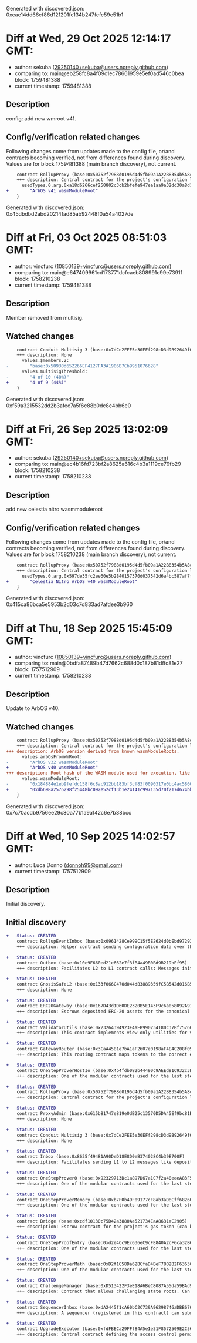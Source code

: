 Generated with discovered.json: 0xcae14dd66cf86d121201fc134b247fefc59e51b1

# Diff at Wed, 29 Oct 2025 12:14:17 GMT:

- author: sekuba (<29250140+sekuba@users.noreply.github.com>)
- comparing to: main@eb258fc8a4f09c1ec78661959e5ef0ad546c0bea block: 1759481388
- current timestamp: 1759481388

## Description

config: add new wmroot v41.

## Config/verification related changes

Following changes come from updates made to the config file,
or/and contracts becoming verified, not from differences found during
discovery. Values are for block 1759481388 (main branch discovery), not current.

```diff
    contract RollupProxy (base:0x50752f7988d0195d4d5fb09a1A22B8354b5A8c0b) {
    +++ description: Central contract for the project's configuration like its execution logic hash (`wasmModuleRoot`) and addresses of the other system contracts. Entry point for Proposers creating new Rollup Nodes (state commitments) and Challengers submitting fraud proofs (In the Orbit stack, these two roles are both held by the Validators).
      usedTypes.0.arg.0xa18d6266cef250802c3cb2bfefe947ea1aa9a32dd30a8d1dfc4568a8714d3a7a:
+        "ArbOS v41 wasmModuleRoot"
    }
```

Generated with discovered.json: 0x45dbdbd2abd20214fad85ab92448f0a54a4027de

# Diff at Fri, 03 Oct 2025 08:51:03 GMT:

- author: vincfurc (<10850139+vincfurc@users.noreply.github.com>)
- comparing to: main@e647409961cd173771dcfcaeb808991c99e73911 block: 1758210238
- current timestamp: 1759481388

## Description

Member removed from multisig.

## Watched changes

```diff
    contract Conduit Multisig 3 (base:0x7dCe2FEE5e30EFf298cD3d9B92649f00EBDfc104) {
    +++ description: None
      values.$members.2:
-        "base:0x50930d652266EF4127FA3A1906B7Cb9951076628"
      values.multisigThreshold:
-        "4 of 10 (40%)"
+        "4 of 9 (44%)"
    }
```

Generated with discovered.json: 0xf59a3215532dd2b3afec7a5f6c88b0dc8c4bb6e0

# Diff at Fri, 26 Sep 2025 13:02:09 GMT:

- author: sekuba (<29250140+sekuba@users.noreply.github.com>)
- comparing to: main@ec4b16fd723bf2a8625a616c4b3a1119ce79fb29 block: 1758210238
- current timestamp: 1758210238

## Description

add new celestia nitro wasmmoduleroot

## Config/verification related changes

Following changes come from updates made to the config file,
or/and contracts becoming verified, not from differences found during
discovery. Values are for block 1758210238 (main branch discovery), not current.

```diff
    contract RollupProxy (base:0x50752f7988d0195d4d5fb09a1A22B8354b5A8c0b) {
    +++ description: Central contract for the project's configuration like its execution logic hash (`wasmModuleRoot`) and addresses of the other system contracts. Entry point for Proposers creating new Rollup Nodes (state commitments) and Challengers submitting fraud proofs (In the Orbit stack, these two roles are both held by the Validators).
      usedTypes.0.arg.0x597de35fc2ee60e5b2840157370d037542d6a4bc587af7f88202636c54e6bd8d:
+        "Celestia Nitro ArbOS v40 wasmModuleRoot"
    }
```

Generated with discovered.json: 0x415ca86bca5e5953b2d03c7d833ad7afdee3b960

# Diff at Thu, 18 Sep 2025 15:45:09 GMT:

- author: vincfurc (<10850139+vincfurc@users.noreply.github.com>)
- comparing to: main@0bdfa87489b47d7662c688d0c187b81dffc81e27 block: 1757512909
- current timestamp: 1758210238

## Description

Update to ArbOS v40.

## Watched changes

```diff
    contract RollupProxy (base:0x50752f7988d0195d4d5fb09a1A22B8354b5A8c0b) {
    +++ description: Central contract for the project's configuration like its execution logic hash (`wasmModuleRoot`) and addresses of the other system contracts. Entry point for Proposers creating new Rollup Nodes (state commitments) and Challengers submitting fraud proofs (In the Orbit stack, these two roles are both held by the Validators).
+++ description: ArbOS version derived from known wasmModuleRoots.
      values.arbOsFromWmRoot:
-        "ArbOS v32 wasmModuleRoot"
+        "ArbOS v40 wasmModuleRoot"
+++ description: Root hash of the WASM module used for execution, like a fingerprint of the L2 logic. Can be associated with ArbOS versions.
      values.wasmModuleRoot:
-        "0x184884e1eb9fefdc158f6c8ac912bb183bf3cf83f0090317e0bc4ac5860baa39"
+        "0xdb698a2576298f25448bc092e52cf13b1e24141c997135d70f217d674bbeb69a"
    }
```

Generated with discovered.json: 0x7c70acdb9756ee29c80a77b1a9a142c6e7b38bcc

# Diff at Wed, 10 Sep 2025 14:02:57 GMT:

- author: Luca Donno (<donnoh99@gmail.com>)
- current timestamp: 1757512909

## Description

Initial discovery.

## Initial discovery

```diff
+   Status: CREATED
    contract RollupEventInbox (base:0x0961428Ce999C15f5E2624d0bEbd9729387e8185)
    +++ description: Helper contract sending configuration data over the bridge during the systems initialization.
```

```diff
+   Status: CREATED
    contract Outbox (base:0x10e9F660ed21e662e7f3fB4a49B0Bd9B219bEf95)
    +++ description: Facilitates L2 to L1 contract calls: Messages initiated from L2 (for example withdrawal messages) eventually resolve in execution on L1.
```

```diff
+   Status: CREATED
    contract GnosisSafeL2 (base:0x133f066C470d044dB3889359fC5B542d016B5B92)
    +++ description: None
```

```diff
+   Status: CREATED
    contract ERC20Gateway (base:0x167D43d1D60DE2320B5E143F9c6a058092A913C2)
    +++ description: Escrows deposited ERC-20 assets for the canonical Bridge. Upon depositing, a generic token representation will be minted at the destination. Withdrawals are initiated by the Outbox contract.
```

```diff
+   Status: CREATED
    contract ValidatorUtils (base:0x23264394923E4aEB990234180c37Bf757667C6f7)
    +++ description: This contract implements view only utilities for validators.
```

```diff
+   Status: CREATED
    contract GatewayRouter (base:0x3CaA4581e7bA1aF2607e0198aF4E4C208f09c98b)
    +++ description: This routing contract maps tokens to the correct escrow (gateway) to be then bridged with canonical messaging.
```

```diff
+   Status: CREATED
    contract OneStepProverHostIo (base:0x4b4fdb082b44490c9AEEd91C932c3E33AAbfF653)
    +++ description: One of the modular contracts used for the last step of a fraud proof, which is simulated inside a WASM virtual machine.
```

```diff
+   Status: CREATED
    contract RollupProxy (base:0x50752f7988d0195d4d5fb09a1A22B8354b5A8c0b)
    +++ description: Central contract for the project's configuration like its execution logic hash (`wasmModuleRoot`) and addresses of the other system contracts. Entry point for Proposers creating new Rollup Nodes (state commitments) and Challengers submitting fraud proofs (In the Orbit stack, these two roles are both held by the Validators).
```

```diff
+   Status: CREATED
    contract ProxyAdmin (base:0x615b81747e819e0dB25c13570D5DA45Ef9bc81B3)
    +++ description: None
```

```diff
+   Status: CREATED
    contract Conduit Multisig 3 (base:0x7dCe2FEE5e30EFf298cD3d9B92649f00EBDfc104)
    +++ description: None
```

```diff
+   Status: CREATED
    contract Inbox (base:0x8635f49481A90DeD18E8D0eB374028C4b39E700F)
    +++ description: Facilitates sending L1 to L2 messages like depositing ETH, but does not escrow funds.
```

```diff
+   Status: CREATED
    contract OneStepProver0 (base:0x92329713Dc1a897D67a1C7f2a40eeeA83F5362CE)
    +++ description: One of the modular contracts used for the last step of a fraud proof, which is simulated inside a WASM virtual machine.
```

```diff
+   Status: CREATED
    contract OneStepProverMemory (base:0xb7F0b49F09177cF8ab3aD8Cff68260DaFB079aCC)
    +++ description: One of the modular contracts used for the last step of a fraud proof, which is simulated inside a WASM virtual machine.
```

```diff
+   Status: CREATED
    contract Bridge (base:0xcdf10130c75D42a3880Ae521734EaA8631aC2905)
    +++ description: Escrow contract for the project's gas token (can be different from ETH). Keeps a list of allowed Inboxes and Outboxes for canonical bridge messaging.
```

```diff
+   Status: CREATED
    contract OneStepProofEntry (base:0xd2e4Cc9Ec636eC9cFE840A2cF6ca32B690fD921A)
    +++ description: One of the modular contracts used for the last step of a fraud proof, which is simulated inside a WASM virtual machine.
```

```diff
+   Status: CREATED
    contract OneStepProverMath (base:0xD2f1C58Da62BCfaD4BeF7802B2F6363C2cbe7082)
    +++ description: One of the modular contracts used for the last step of a fraud proof, which is simulated inside a WASM virtual machine.
```

```diff
+   Status: CREATED
    contract ChallengeManager (base:0xD513422F3eE18A6BeC8087A55da59BAd9807A2ED)
    +++ description: Contract that allows challenging state roots. Can be called through the RollupProxy by Validators or the UpgradeExecutor.
```

```diff
+   Status: CREATED
    contract SequencerInbox (base:0xdA2445f1cA60bC2C739A96298746aDBB6706f011)
    +++ description: A sequencer (registered in this contract) can submit transaction batches or commitments here.
```

```diff
+   Status: CREATED
    contract UpgradeExecutor (base:0xfdFBECa29FFf84A5e1e31F8572509E2C36fF4B81)
    +++ description: Central contract defining the access control permissions for upgrading the system contract implementations.
```
